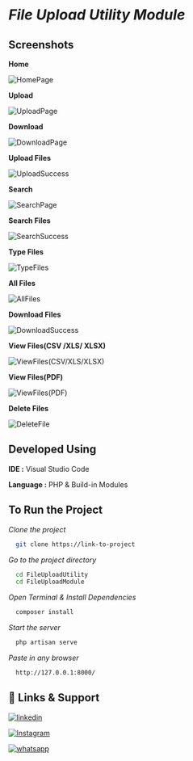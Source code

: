 
# *File Upload Utility Module*




## Screenshots

**Home**

![HomePage](FileUploadModule/Screenshots/HomePage.png)

**Upload**

![UploadPage](FileUploadModule/Screenshots/UploadPage.png)

**Download**

![DownloadPage](FileUploadModule/Screenshots/DownloadPage.png)

**Upload Files**

![UploadSuccess](FileUploadModule/Screenshots/UploadSuccess.png)

**Search**

![SearchPage](FileUploadModule/Screenshots/SearchPage.png)

**Search Files**

![SearchSuccess](FileUploadModule/Screenshots/SearchSuccess.png)

**Type Files**

![TypeFiles](FileUploadModule/Screenshots/TypeFiles.png)

**All Files**

![AllFiles](FileUploadModule/Screenshots/AllFiles.png)

**Download Files**

![DownloadSuccess](FileUploadModule/Screenshots/DownloadFile.png)

**View Files(CSV /XLS/ XLSX)**

![ViewFiles(CSV/XLS/XLSX)](FileUploadModule/Screenshots/ViewFiles(CSC,XLS,XLSX).png)

**View Files(PDF)**

![ViewFiles(PDF)](FileUploadModule/Screenshots/ViewFiles(PDF).png)

**Delete Files**

![DeleteFile](FileUploadModule/Screenshots/DeleteFile.png)

## Developed Using

**IDE :** Visual Studio Code

**Language :** PHP & Build-in Modules 



## To Run the Project

*Clone the project*

```bash
  git clone https://link-to-project
```

*Go to the project directory*

```bash
  cd FileUploadUtility
  cd FileUploadModule
```
*Open Terminal & Install Dependencies*

```bash
  composer install
```
*Start the server*

```bash
  php artisan serve
```

*Paste in any browser*

```bash
  http://127.0.0.1:8000/
```


## 🔗 Links & Support

[![linkedin](https://img.shields.io/badge/linkedin-0A66C2?style=for-the-badge&logo=linkedin&logoColor=white)](https://www.linkedin.com/in/santhosh-swamy-v-22ab6b234)

[![Instagram](https://img.shields.io/badge/Instagram-E4405F?style=for-the-badge&logo=instagram&logoColor=white)](https://instagram.com/sd._.sandy?igshid=MzRlODBiNWFlZA==)

[![whatsapp](https://img.shields.io/badge/WhatsApp-25D366?style=for-the-badge&logo=whatsapp&logoColor=white)](https://wa.me/+918754120190)
